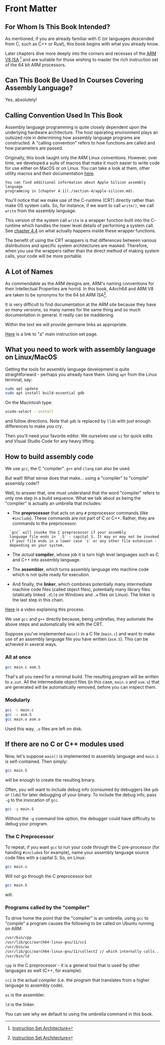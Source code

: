 # Front Matter

## For Whom Is This Book Intended?

As mentioned, if you are already familiar with C (or languages descended
from C, such as C++ or Rust), this book begins with what you already know.

Later chapters dive more deeply into the corners and recesses of the
[ARM V8 ISA] [^1] and are suitable for those wishing to master the rich
instruction set of the 64 bit ARM processors.

[ARM V8 ISA]: https://en.wikipedia.org/wiki/AArch64

## Can This Book Be Used In Courses Covering Assembly Language?

Yes, absolutely!

## Calling Convention Used In This Book

Assembly language programming is quite closely dependent upon the
underlying hardware architecture. The host operating environment plays
an outsized role in determining how assembly language programs are
constructed. A "calling convention" refers to how functions are called
and how parameters are passed.

Originally, this book taught only the ARM Linux conventions. However,
over time, we developed a suite of macros that make it much easier to
write code for use either on MacOS or on Linux. You can take a look at
them, other utility macros and their documentation [here](./section-4/README.md).

```admonish info
You can find additional information about Apple Silicon assembly language
programming in [chapter 4.1](./section-4/apple-silicon.md).
```

You'll notice that we make use of the C-runtime (CRT) directly rather than
make OS system calls. So, for instance, if we want to call `write()`,
we call `write` from the assembly language.

This version of the system call `write` is a wrapper function built into
the C-runtime which handles the lower level details of performing
a system call. See [chapter 4.4](./section-4/system-calls.md) on what
actually happens inside these wrapper functions.

The benefit of using the CRT wrappers is that differences between various
distributions and specific system architectures are masked. Therefore, when you
use the wrappers rather than the direct method of making system calls, your code
will be more portable.

## A Lot of Names

As commendable as the ARM designs are, ARM's naming conventions for
their Intellectual Properties are horrid. In this book, AArch64 and ARM
V8 are taken to be synonyms for the 64 bit ARM ISA[^1].

It is very difficult to find documentation at the ARM site because they
have *so many versions*, so many names for the same thing and so much
documentation in general. It really can be maddening.

Within the text we will provide germane links as appropriate.

[Here](https://developer.arm.com/documentation/ddi0602/latest)
is a link to "a" main instruction set page.

## What you need to work with assembly language on Linux/MacOS

Getting the tools for assembly language development is quite straightforward -
perhaps you already have them. Using `apt` from the Linux terminal, say:

```sh
sudo apt update
sudo apt install build-essential gdb
```

On the Macintosh type:

```sh
xcode-select --install
```

and follow directions. Note that `gdb` is replaced by `lldb` with just enough
differences to make you cry.

Then you'll need your favorite editor. We ourselves use `vi` for quick
edits and Visual Studio Code for any heavy lifting.

## How to build assembly code

We use `gcc`, the C "compiler". `g++` and `clang` can also be used.

But wait! What sense does that make... using a "compiler" to "compile" assembly
code!?

Well, to answer that, one must understand that the word "compiler" refers
to only one step in a build sequence. What we talk about as being the
"compiler" is actually an umbrella that includes:

* The **preprocessor** that acts on any `#` preprocessor commands (like
  `#include`). These commands are not part of C or C++. Rather, they
  are commands to the preprocessor.

```admonish note
  `gcc` will invoke the C preprocessor if your assembly
  language file ends in `.S` - capital S. It may or may not be invoked
  if your file ends in a lower case `s` or any other file extension -
  depending on your system.
```

* The *actual* **compiler**, whose job it is turn high level languages
  such as C and C++ into assembly language.

* The **assembler**, which turns assembly language into machine code which
  is not quite ready for execution.

* And finally, the **linker**, which combines potentially many intermediate
  machine code files (called object files), potentially many library
  files (statically linked `.dll`s on Windows and `.a` files on Linux). The
  linker is the last step in this chain.

[Here](https://youtu.be/Iv3psS4n9j8) is a video explaining this process.

We use `gcc` and `g++` directly because, being umbrellas, they automate
the above steps and automatically link with the CRT.

Suppose you've implemented `main()` in a C file (`main.c`) and want to
make use of an assembly language file you have written (`asm.S`). This can
be achieved in several ways.

### All at once

```sh
gcc main.c asm.S
```

That's all you need for a minimal build. The resulting program will be
written to `a.out`. All the intermediate object files (in this case, `main.o`
and `asm.o`) that are generated will be automatically removed, before you can
inspect them.

### Modularly

```sh
gcc -c main.c
gcc -c asm.S
gcc main.o asm.o
```

Used this way, `.o` files are left on disk.

## If there are no C or C++ modules used

Now, let's suppose `main()` is implemented in assembly language and `main.S` is
self-contained. Then simply:

```sh
gcc main.S
```

will be enough to create the resulting binary.

Often, you will want to include debug info (consumed by debuggers like `gdb` or
`lldb`) for later debugging of your binary. To include the debug info, pass `-g`
to the invocation of `gcc`.

```sh
gcc -g main.S
```

Without the `-g` command line option, the debugger could have difficulty to
debug your program.

### The C Preprocessor

To repeat, if you want `gcc` to run your code through the C
pre-processor (for handing `#include`s for example), name your assembly
language source code files with a capital S. So, on Linux:

```sh
gcc main.s
```

Will not go through the C preprocessor but

```sh
gcc main.S
```

will.

### Programs called by the "compiler"

To drive home the point that the "compiler" is an umbrella, using `gcc` to
"compile" a program causes the following to be called on Ubuntu running
on ARM:

```sh
/usr/bin/cpp
/usr/lib/gcc/aarch64-linux-gnu/11/cc1
/usr/bin/as
/usr/lib/gcc/aarch64-linux-gnu/11/collect2 // which internally calls...
/usr/bin/ld
```

`cpp` is the C preprocessor - it is a general tool that is used by other
languages as well (C++, for example).

`cc1` is the actual *compiler* (i.e. the program that translates from a higher
language to assembly code).

`as` is the assembler.

`ld` is the linker.

You can see why we default to using the umbrella command in this book.

[^1]: [Instruction Set Architecture](https://en.wikipedia.org/wiki/Instruction_set_architecture)
